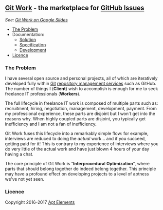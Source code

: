 ## [Git Work](https://git.work/) - the marketplace for [GitHub Issues](https://help.github.com/articles/github-glossary/#issue)

*See: [Git Work on Google Slides](https://docs.google.com/presentation/d/1o5J6twJ9vyvXOYP_qyf5fXrTT5rfl9VULBgo7Pq-gz4/edit#slide=id.p)*

- [The Problem](#the-problem)
- Documentation:
  - [Solution](documentation/solution.md)
  - [Specification](documentation/specification.md)
  - [Development](documentation/development.md)
- [Licence](#licence)

### The Problem

I have several open source and personal projects, all of which are iteratively developed fully within
 [Git](https://www.quora.com/How-can-I-explain-what-Git-is-does-to-someone-who-is-not-a-programmer/answer/Jake-Boxer)
 [repository management services](https://medium.com/flow-ci/github-vs-bitbucket-vs-gitlab-vs-coding-7cf2b43888a1)
 such as GitHub. The number of things I (**Client**) wish to accomplish is enough for me to seek freelance IT professionals (**Workers**).

The full lifecycle in freelance IT work is composed of multiple parts such as:
recruitment, hiring, negotiation, management, development, payment.
From my professional experience, these parts are disjoint but I won't get into the reasons why.
When highly coupled parts are disjoint, you typically get inefficiency and I am not a fan of inefficiency.

Git Work fuses this lifecycle into a remarkably simple flow: for example, interviews are reduced to
doing the *actual* work... and if you succeed, getting paid for it!
This is contrary to my experience of interviews where you do very little of the actual work
and have just blown 4 hours of your day having a chat.

The core principle of Git Work is "**Interprocedural Optimization**", where parts that should 
belong together do indeed belong together. This principle may have a profound effect on
developing projects to a level of aptness we've not yet seen.

### Licence
Copyright 2016-2017 [Apt Elements](https://www.scalawilliam.com/)
